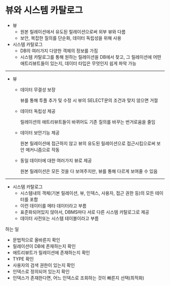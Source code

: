 # 뷰와 시스템 카탈로그

* 뷰
    * 원본 릴레이션에서 유도된 릴레이션으로써 외부 뷰와 다름
    * 보안, 복잡한 질의를 단순화, 데이터 독립성을 위해 사용
* 시스템 카탈로그
    * DB의 여러가지 다양한 객체의 정보를 가짐
    * 시스템 카탈로그를 통해 원하는 릴레이션을 DB에서 찾고, 그 릴레이션에 어떤 애트리뷰트들이 있는지, 데이터 타입은 무엇인지 쉽게 파악 가능

---

* 뷰
    * 데이터 무결성 보장

      뷰를 통해 투플 추가 및 수정 시 뷰의 SELECT문의 조건과 맞지 않으면 거절

    * 데이터 독립성 제공

      릴레이션의 애트리뷰트들이 바뀌어도 기존 질의를 바꾸는 번거로움을 줄임

    * 데이터 보안기능 제공

      원본 릴레이션에 접근하지 않고 뷰의 유도된 릴레이션으로 접근시킴으로써 보안 메커니즘으로 작동

    * 동일 데이터에 대한 여러가지 뷰로 제공

      원본 릴레이션은 모든 것을 다 보여주지만, 뷰를 통해 다르게 보여줄 수 있음

---

* 시스템 카탈로그
    * 시스템내의 객체(기본 릴레이션, 뷰, 인덱스, 사용자, 접근 권한 등)의 모든 테이터를 포함
    * 이런 데이터를 메타 데이터라고 부름
    * 표준화되어있지 않아서, DBMS마다 서로 다른 시스템 카탈로그로 제공
    * 데이터 사전또는 시스템 테이블이라고 부름

하는 일

* 문법적으로 올바른지 확인
* 릴레이션이 DB에 존재하는지 확인
* 애트리뷰트가 릴레이션에 존재하는지 확인
* TYPE 확인
* 사용자의 검색 권한이 있는지 확인
* 인덱스로 정의되어 있는지 확인
* 인덱스가 존재한다면, 어느 인덱스로 조회하는 것이 빠른지 선택(최적화)

